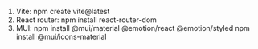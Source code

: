 1. Vite: npm create vite@latest
2. React router: npm install react-router-dom
3. MUI: npm install @mui/material @emotion/react @emotion/styled
        npm install @mui/icons-material

